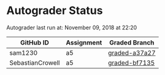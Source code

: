 # Autograder Status
Autograder last run at: November 09, 2018 at 22:20

| GitHub ID | Assignment | Graded Branch |
|-----------|------------|---------------|
| sam1230 | a5 | [graded-a37a27](https://github.com/Fall2018COMP401-001/a5-sam1230/tree/graded-a37a27) | 
| SebastianCrowell | a5 | [graded-bf7135](https://github.com/Fall2018COMP401-001/a5-SebastianCrowell/tree/graded-bf7135) | 
